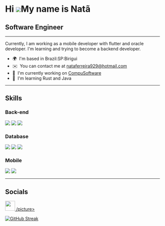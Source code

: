 Hi ![](https://user-images.githubusercontent.com/18350557/176309783-0785949b-9127-417c-8b55-ab5a4333674e.gif)My name is Natã
============================================================================================================================

## Software Engineer
-----------------

Currently, I am working as a mobile developer with flutter and oracle developer.
I'm learning and trying to become a backend developer.

*   🌍  I'm based in Brazil:SP:Birigui
*   ✉️  You can contact me at [nataferreira929@hotmail.com](mailto:nataferreira929@hotmail.com)
*   🚀  I'm currently working on [CompuSoftware](http://www.cscompusoftware.com.br/)
*   🧠  I'm learning Rust and Java
----
## Skills 
### Back-end
![](https://img.shields.io/badge/Rust-000000?style=for-the-badge&logo=rust&logoColor=white) ![](https://img.shields.io/badge/C-00599C?style=for-the-badge&logo=c&logoColor=white) ![](https://img.shields.io/badge/Python-3776AB?style=for-the-badge&logo=python&logoColor=white) 
### Database
![](https://img.shields.io/badge/Oracle-F80000?style=for-the-badge&logo=oracle&logoColor=black) ![](https://img.shields.io/badge/SQLite-07405E?style=for-the-badge&logo=sqlite&logoColor=white) ![](https://img.shields.io/badge/MySQL-005C84?style=for-the-badge&logo=mysql&logoColor=white)
### Mobile
![](https://img.shields.io/badge/Flutter-02569B?style=for-the-badge&logo=flutter&logoColor=white) ![](https://img.shields.io/badge/Dart-0175C2?style=for-the-badge&logo=dart&logoColor=white) 

---

## Socials
<p align="left">
<a href="https://www.linkedin.com/in/natã-nogueira-ferreira-631191263/" target="_blank" rel="noreferrer">
    <picture>
     <source media="(prefers-color-scheme: dark)" srcset="https://raw.githubusercontent.com/danielcranney/readme-generator/main/public/icons/socials/linkedin-dark.svg" />
     <source media="(prefers-color-scheme: light)" srcset="https://raw.githubusercontent.com/danielcranney/readme-generator/main/public/icons/socials/linkedin.svg" />
     <img src="https://raw.githubusercontent.com/danielcranney/readme-generator/main/public/icons/socials/linkedin.svg" width="32" height="32" />
     /picture>
</a></p>
        
[![GitHub Streak](https://github-readme-streak-stats.herokuapp.com?user=nataferreiradev&theme=highcontrast&hide_border=true&date_format=%5BY.%5Dn.j&mode=weekly)](https://git.io/streak-stats)
